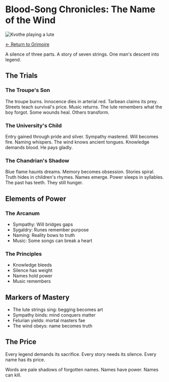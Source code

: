 # Blood-Song Chronicles: The Name of the Wind

![Kvothe playing a lute](/images/rivendell.png)

[← Return to Grimoire](/)

A silence of three parts. A story of seven strings. One man's descent into legend.

## The Trials

### The Troupe's Son
The troupe burns. Innocence dies in arterial red.
Tarbean claims its prey. Streets teach survival's price.
Music returns. The lute remembers what the boy forgot.
Some wounds heal. Others transform.

### The University's Child
Entry gained through pride and silver.
Sympathy mastered. Will becomes fire.
Naming whispers. The wind knows ancient tongues.
Knowledge demands blood. He pays gladly.

### The Chandrian's Shadow
Blue flame haunts dreams. Memory becomes obsession.
Stories spiral. Truth hides in children's rhymes.
Names emerge. Power sleeps in syllables.
The past has teeth. They still hunger.

## Elements of Power

### The Arcanum
- Sympathy: Will bridges gaps
- Sygaldry: Runes remember purpose
- Naming: Reality bows to truth
- Music: Some songs can break a heart

### The Principles
- Knowledge bleeds
- Silence has weight
- Names hold power
- Music remembers

## Markers of Mastery

- The lute strings sing: begging becomes art
- Sympathy binds: mind conquers matter
- Felurian yields: mortal masters fae
- The wind obeys: name becomes truth

## The Price

Every legend demands its sacrifice. Every story needs its silence. Every name has its price.

Words are pale shadows of forgotten names. Names have power. Names can kill. 
